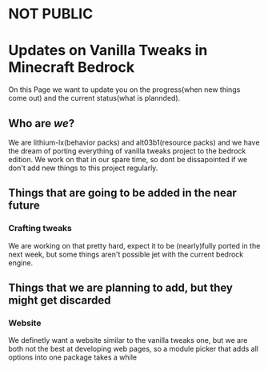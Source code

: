 # NOT PUBLIC
# Updates on Vanilla Tweaks in Minecraft Bedrock
On this Page we want to update you on the progress(when new things come out) and the current status(what is plannded).
## Who are *we*?
We are lithium-lx(behavior packs) and alt03b1(resource packs) and we have the dream of porting everything of vanilla tweaks project to the bedrock edition. We work on that in our spare time, so dont be dissapointed if we don't add new things to this project regularly.
## Things that are going to be added in the near future
### Crafting tweaks
We are working on that pretty hard, expect it to be (nearly)fully ported in the next week, but some things aren't possible jet with the current bedrock engine.
## Things that we are planning to add, but they might get discarded
### Website
We definetly want a website similar to the vanilla tweaks one, but we are both not the best at developing web pages, so a module picker that adds all options into one package takes a while
